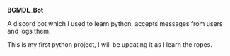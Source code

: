 <strong> BGMDL_Bot </strong>

<p>A discord bot which I used to learn python, accepts messages from users and logs them.</p>

<p>This is my first python project, I will be updating it as I learn the ropes. </p>
